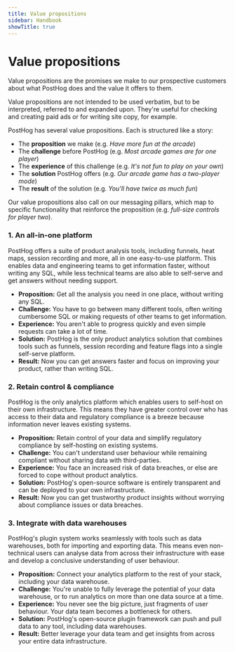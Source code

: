 ```yaml
---
title: Value propositions
sidebar: Handbook
showTitle: true
---
```


# Value propositions

Value propositions are the promises we make to our prospective customers about what PostHog does and the value it offers to them.

Value propositions are not intended to be used verbatim, but to be interpreted, referred to and expanded upon. They're useful for checking and creating paid ads or for writing site copy, for example.

PostHog has several value propositions. Each is structured like a story: 

- The **proposition** we make (e.g. _Have more fun at the arcade_)
- The **challenge** before PostHog (e.g. _Most arcade games are for one player_)
- The **experience** of this challenge (e.g. _It's not fun to play on your own_)
- The **solution** PostHog offers (e.g. _Our arcade game has a two-player mode_) 
- The **result** of the solution (e.g. _You'll have twice as much fun_)

Our value propositions also call on our messaging pillars, which map to specific functionality that reinforce the proposition (e.g. _full-size controls for player two_). 

### 1. An all-in-one platform

PostHog offers a suite of product analysis tools, including funnels, heat maps, session recording and more, all in one easy-to-use platform. This enables data and engineering teams to get information faster, without writing any SQL, while less technical teams are also able to self-serve and get answers without needing support.

- **Proposition:** Get all the analysis you need in one place, without writing any SQL.
- **Challenge:** You have to go between many different tools, often writing cumbersome SQL or making requests of other teams to get information.
- **Experience:** You aren't able to progress quickly and even simple requests can take a lot of time.
- **Solution:** PostHog is the only product analytics solution that combines tools such as funnels, session recording and feature flags into a single self-serve platform.
- **Result:** Now you can get answers faster and focus on improving your product, rather than writing SQL.


### 2. Retain control & compliance

PostHog is the only analytics platform which enables users to self-host on their own infrastructure. This means they have greater control over who has access to their data and regulatory compliance is a breeze because information never leaves existing systems.

- **Proposition:** Retain control of your data and simplify regulatory compliance by self-hosting on existing systems.
- **Challenge:** You can't understand user behaviour while remaining compliant without sharing data with third-parties.
- **Experience:** You face an increased risk of data breaches, or else are forced to cope without product analytics.
- **Solution:** PostHog's open-source software is entirely transparent and can be deployed to your own infrastructure. 
- **Result:** Now you can get trustworthy product insights without worrying about compliance issues or data breaches. 


### 3. Integrate with data warehouses

PostHog's plugin system works seamlessly with tools such as data warehouses, both for importing and exporting data. This means even non-technical users can analyse data from across their infrastructure with ease and develop a conclusive understanding of user behaviour.  

- **Proposition:** Connect your analytics platform to the rest of your stack, including your data warehouse. 
- **Challenge:** You're unable to fully leverage the potential of your data warehouse, or to run analytics on more than one data source at a time.
- **Experience:** You never see the big picture, just fragments of user behaviour. Your data team becomes a bottleneck for others. 
- **Solution:** PostHog's open-source plugin framework can push and pull data to any tool, including data warehouses. 
- **Result:** Better leverage your data team and get insights from across your entire data infrastructure.